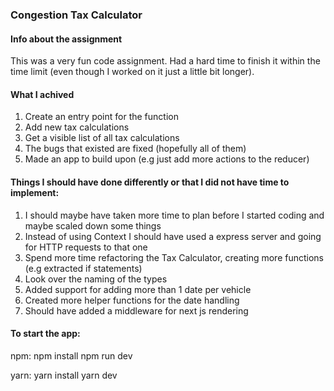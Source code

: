 ### Congestion Tax Calculator

#### Info about the assignment

This was a very fun code assignment. Had a hard time to finish it within the time limit (even though I worked on it just a little bit longer).

#### What I achived

1.  Create an entry point for the function
2.  Add new tax calculations
3.  Get a visible list of all tax calculations
4.  The bugs that existed are fixed (hopefully all of them)
5.  Made an app to build upon (e.g just add more actions to the reducer)

#### Things I should have done differently or that I did not have time to implement:

1.  I should maybe have taken more time to plan before I started coding and maybe scaled down some things
2.  Instead of using Context I should have used a express server and going for HTTP requests to that one
3.  Spend more time refactoring the Tax Calculator, creating more functions (e.g extracted if statements)
4.  Look over the naming of the types
5.  Added support for adding more than 1 date per vehicle
6.  Created more helper functions for the date handling
7.  Should have added a middleware for next js rendering

#### To start the app:

npm:
npm install
npm run dev

yarn:
yarn install
yarn dev
